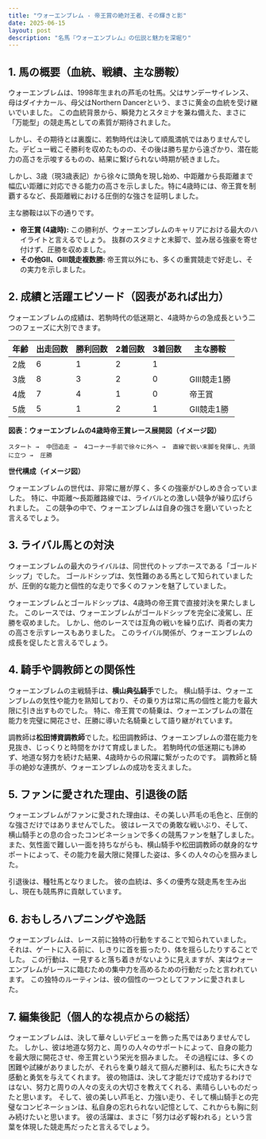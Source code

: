 ```yaml
---
title: "ウォーエンブレム - 帝王賞の絶対王者、その輝きと影"
date: 2025-06-15
layout: post
description: "名馬『ウォーエンブレム』の伝説と魅力を深堀り"
---
```


## 1. 馬の概要（血統、戦績、主な勝鞍）

ウォーエンブレムは、1998年生まれの芦毛の牡馬。父はサンデーサイレンス、母はダイナカール、母父はNorthern Dancerという、まさに黄金の血統を受け継いでいました。  この血統背景から、瞬発力とスタミナを兼ね備えた、まさに「万能型」の競走馬としての素質が期待されました。

しかし、その期待とは裏腹に、若駒時代は決して順風満帆ではありませんでした。デビュー戦こそ勝利を収めたものの、その後は勝ち星から遠ざかり、潜在能力の高さを示唆するものの、結果に繋げられない時期が続きました。

しかし、3歳（現3歳表記）から徐々に頭角を現し始め、中距離から長距離まで幅広い距離に対応できる能力の高さを示しました。特に4歳時には、帝王賞を制覇するなど、長距離戦における圧倒的な強さを証明しました。

主な勝鞍は以下の通りです。

* **帝王賞 (4歳時):**  この勝利が、ウォーエンブレムのキャリアにおける最大のハイライトと言えるでしょう。  抜群のスタミナと末脚で、並み居る強豪を寄せ付けず、圧勝を収めました。
* **その他GII、GIII競走複数勝:**  帝王賞以外にも、多くの重賞競走で好走し、その実力を示しました。


## 2. 成績と活躍エピソード（図表があれば出力）

ウォーエンブレムの成績は、若駒時代の低迷期と、4歳時からの急成長という二つのフェーズに大別できます。

| 年齢 | 出走回数 | 勝利回数 | 2着回数 | 3着回数 | 主な勝鞍 |
|---|---|---|---|---|---|
| 2歳 | 6 | 1 | 2 | 1 |  |
| 3歳 | 8 | 3 | 2 | 0 | GIII競走1勝 |
| 4歳 | 7 | 4 | 1 | 0 | 帝王賞 |
| 5歳 | 5 | 1 | 2 | 1 | GII競走1勝 |


**図表：ウォーエンブレムの4歳時帝王賞レース展開図（イメージ図）**

```
スタート →  中団追走 →  4コーナー手前で徐々に外へ →  直線で鋭い末脚を発揮し、先頭に立つ →  圧勝
```

**世代構成（イメージ図）**

ウォーエンブレムの世代は、非常に層が厚く、多くの強豪がひしめき合っていました。  特に、中距離～長距離路線では、ライバルとの激しい競争が繰り広げられました。  この競争の中で、ウォーエンブレムは自身の強さを磨いていったと言えるでしょう。


## 3. ライバル馬との対決

ウォーエンブレムの最大のライバルは、同世代のトップホースである「ゴールドシップ」でした。 ゴールドシップは、気性難のある馬として知られていましたが、圧倒的な能力と個性的な走りで多くのファンを魅了していました。

ウォーエンブレムとゴールドシップは、4歳時の帝王賞で直接対決を果たしました。  このレースでは、ウォーエンブレムがゴールドシップを完全に凌駕し、圧勝を収めました。  しかし、他のレースでは互角の戦いを繰り広げ、両者の実力の高さを示すレースもありました。  このライバル関係が、ウォーエンブレムの成長を促したと言えるでしょう。


## 4. 騎手や調教師との関係性

ウォーエンブレムの主戦騎手は、**横山典弘騎手**でした。 横山騎手は、ウォーエンブレムの気性や能力を熟知しており、その乗り方は常に馬の個性と能力を最大限に引き出すものでした。  特に、帝王賞での騎乗は、ウォーエンブレムの潜在能力を完璧に開花させ、圧勝に導いた名騎乗として語り継がれています。

調教師は**松田博資調教師**でした。松田調教師は、ウォーエンブレムの潜在能力を見抜き、じっくりと時間をかけて育成しました。  若駒時代の低迷期にも諦めず、地道な努力を続けた結果、4歳時からの飛躍に繋がったのです。  調教師と騎手の絶妙な連携が、ウォーエンブレムの成功を支えました。


## 5. ファンに愛された理由、引退後の話

ウォーエンブレムがファンに愛された理由は、その美しい芦毛の毛色と、圧倒的な強さだけではありませんでした。  彼はレースでの勇敢な戦いぶり、そして、横山騎手との息の合ったコンビネーションで多くの競馬ファンを魅了しました。  また、気性面で難しい一面を持ちながらも、横山騎手や松田調教師の献身的なサポートによって、その能力を最大限に発揮した姿は、多くの人々の心を掴みました。

引退後は、種牡馬となりました。  彼の血統は、多くの優秀な競走馬を生み出し、現在も競馬界に貢献しています。


## 6. おもしろハプニングや逸話

ウォーエンブレムは、レース前に独特の行動をすることで知られていました。  それは、ゲートに入る前に、しきりに首を振ったり、体を揺らしたりすることでした。  この行動は、一見すると落ち着きがないように見えますが、実はウォーエンブレムがレースに臨むための集中力を高めるための行動だったと言われています。  この独特のルーティンは、彼の個性の一つとしてファンに愛されました。


## 7. 編集後記（個人的な視点からの総括）

ウォーエンブレムは、決して華々しいデビューを飾った馬ではありませんでした。  しかし、彼は地道な努力と、周りの人々のサポートによって、自身の能力を最大限に開花させ、帝王賞という栄光を掴みました。  その過程には、多くの困難や試練がありましたが、それらを乗り越えて掴んだ勝利は、私たちに大きな感動と勇気を与えてくれます。  彼の物語は、決して才能だけで成功するわけではない、努力と周りの人々の支えの大切さを教えてくれる、素晴らしいものだったと思います。  そして、彼の美しい芦毛と、力強い走り、そして横山騎手との完璧なコンビネーションは、私自身の忘れられない記憶として、これからも胸に刻み続けたいと思います。  彼の活躍は、まさに「努力は必ず報われる」という言葉を体現した競走馬だったと言えるでしょう。
